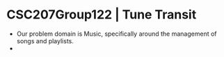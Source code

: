 # CSC207Group122 | Tune Transit

- Our problem domain is Music, specifically around the management of songs and playlists.
- 


